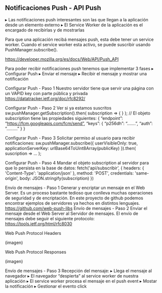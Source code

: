 ## Notificaciones Push - API Push

▸ Las notificaciones push interesantes son las que
llegan a la aplicación desde un elemento externo
▸ El Service Worker de la aplicación es el encargado de
recibirlas y de mostrarlas

Para que una aplicación recibá mensajes push, esta debe tener un service worker. Cuando el service worker esta activo, se puede suscribir usando PushManager.subscribe().

https://developer.mozilla.org/es/docs/Web/API/Push_API

Para poder recibir notificaciones push tenemos que
implementar 3 fases
▸ Configurar Push
▸ Enviar el mensaje
▸ Recibir el mensaje y mostrar una notificación




Configurar Push - Paso 1
Nuestro servidor tiene que servir una página con un
VAPID key con parte pública y privada
https://datatracker.ietf.org/doc/rfc8292/


Configurar Push - Paso 2
Ver si ya estamos suscritos
sw.pushManager.getSubscription().then( subscription => { } );
// El objeto subscription tiene las propiedades siguientes:
{
 “endpoint”: “https://fcm.googleapis.com/fcm/send”,
 “keys”: {
 “p256dh”: “.......”,
 “auth”: “.........”
 }
}


Configurar Push - Paso 3
Solicitar permiso al usuario para recibir notificaciones:
sw.pushManager.subscribe({
userVisibleOnly: true,
applicationServerKey:
urlBase64ToUint8Array(publicKey)
}).then( suscription => … );



Configurar Push - Paso 4
Mandar el objeto subscription al servidor para que lo
persista en la base de datos:
fetch('api/subscribir’, {
 headers: { 'Content-Type': 'application/json' },
 method: 'POST',
 credentials: 'same-origin',
 body: JSON.stringify(subscription)
 })




Envío de mensajes - Paso 1
Generar y encriptar un mensaje en el Web Server.
Es un proceso bastante tedioso que conlleva muchas
operaciones de seguridad y de encriptación.
En este proyecto de github podemos encontrar ejemplos
de servidores ya hechos en distintos lenguajes.
https://github.com/web-push-libs
Envío de mensajes - Paso 2
Enviar el mensaje desde el Web Server al Servidor de
mensajes.
El envío de mensajes debe seguir el siguiente protocolo:
https://tools.ietf.org/html/rfc8030



Web Push Protocol Headers

(imagen)


Web Push Protocol Responses

(imagen)



Envío de mensajes - Paso 3
Recepción del mensaje:
▸ Llega el mensaje al navegador
▸ El navegador “despierta” al service worker de
nuestra aplicación
▸ El service worker procesa el mensaje en el push
event
▸ Mostar la notificación
▸ Gestionar el evento click


